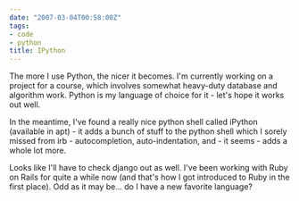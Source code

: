 ```yaml
---
date: "2007-03-04T00:58:00Z"
tags:
- code
- python
title: IPython
---
```


The more I use Python, the nicer it becomes. I'm currently working on a project
for a course, which involves somewhat heavy-duty database and algorithm work.
Python is my language of choice for it - let's hope it works out well.

In the meantime, I've found a really nice python shell called iPython
(available in apt) - it adds a bunch of stuff to the python shell which I
sorely missed from irb - autocompletion, auto-indentation, and - it seems -
adds a whole lot more.

Looks like I'll have to check django out as well. I've been working with Ruby
on Rails for quite a while now (and that's how I got introduced to Ruby in the
first place). Odd as it may be... do I have a new favorite language?
